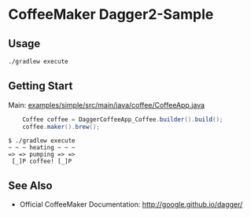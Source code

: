 # CoffeeMaker Dagger2-Sample

## Usage

```bash
./gradlew execute
```

## Getting Start

Main: [examples/simple/src/main/java/coffee/CoffeeApp.java](examples/simple/src/main/java/coffee/CoffeeApp.java)

```java
    Coffee coffee = DaggerCoffeeApp_Coffee.builder().build();
    coffee.maker().brew();
```

```
$ ./gradlew execute
~ ~ ~ heating ~ ~ ~
=> => pumping => =>
 [_]P coffee! [_]P 
```

## See Also

* Official CoffeeMaker Documentation: http://google.github.io/dagger/
